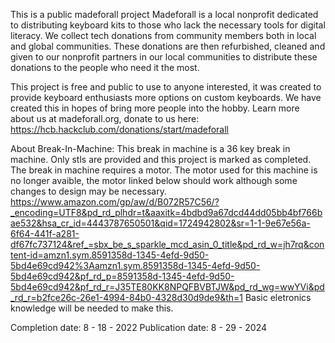This is a public madeforall project Madeforall is a local nonprofit dedicated to distributing keyboard kits to those who lack the necessary tools for digital literacy. We collect tech donations from community members both in local and global communities. These donations are then refurbished, cleaned and given to our nonprofit partners in our local communities to distribute these donations to the people who need it the most.

This project is free and public to use to anyone interested, it was created to provide keyboard enthusiasts more options on custom keyboards. We have created this in hopes of bring more people into the hobby. Learn more about us at madeforall.org, donate to us here: https://hcb.hackclub.com/donations/start/madeforall

About Break-In-Machine: This break in machine is a 36 key break in machine. Only stls are provided and this project is marked as completed. The break in machine requires a motor. The motor used for this machine is no longer avaible, the motor linked below should work although some changes to design may be necessary. 
https://www.amazon.com/gp/aw/d/B072R57C56/?_encoding=UTF8&pd_rd_plhdr=t&aaxitk=4bdbd9a67dcd44dd05bb4bf766bae532&hsa_cr_id=4443787650501&qid=1724942802&sr=1-1-9e67e56a-6f64-441f-a281-df67fc737124&ref_=sbx_be_s_sparkle_mcd_asin_0_title&pd_rd_w=jh7rq&content-id=amzn1.sym.8591358d-1345-4efd-9d50-5bd4e69cd942%3Aamzn1.sym.8591358d-1345-4efd-9d50-5bd4e69cd942&pf_rd_p=8591358d-1345-4efd-9d50-5bd4e69cd942&pf_rd_r=J35TE80KK8NPQFBVBTJW&pd_rd_wg=wwYVi&pd_rd_r=b2fce26c-26e1-4994-84b0-4328d30d9de9&th=1
Basic eletronics knowledge will be needed to make this.


Completion date: 8 - 18 - 2022 Publication date: 8 - 29 - 2024
